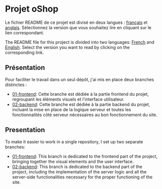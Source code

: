 # Projet oShop

Le fichier README de ce projet est divisé en deux langues : [français](#présentation)
 et [anglais](#presentation). Sélectionnez la version que vous souhaitez lire en cliquant sur le lien correspondant.

The README file for this project is divided into two languages: [French](#présentation) and [English](#presentation). Select the version you want to read by clicking on the corresponding link.

## Présentation

Pour faciliter le travail dans un seul dépôt, j'ai mis en place deux branches distinctes :

- [01-frontend](https://github.com/Aurozia/oShop/tree/01-frontend): Cette branche est dédiée à la partie frontend du projet, regroupant les éléments visuels et l'interface utilisateur.
- [02-backend](https://github.com/Aurozia/oShop/tree/02-backend): Cette branche est dédiée à la partie backend du projet, incluant la mise en place de la logique serveur et toutes les fonctionnalités côté serveur nécessaires au bon fonctionnement du site.

## Presentation

To make it easier to work in a single repository, I set up two separate branches:

- [01-frontend](https://github.com/Aurozia/oShop/tree/01-frontend): This branch is dedicated to the frontend part of the project, bringing together the visual elements and the user interface.
- [02-backend](https://github.com/Aurozia/oShop/tree/02-backend): This branch is dedicated to the backend part of the project, including the implementation of the server logic and all the server-side functionalities necessary for the proper functioning of the site.
